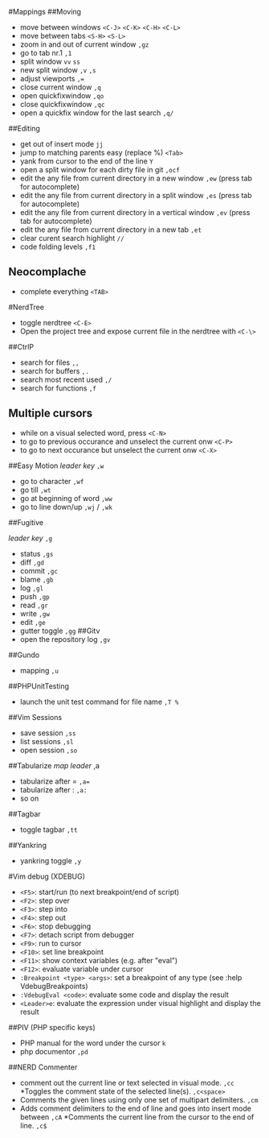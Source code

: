 #Mappings
##Moving
* move between windows `<C-J>` `<C-K>` `<C-H>` `<C-L>`
* move between tabs `<S-H>` `<S-L>`
* zoom in and out of current window `,gz`
* go to tab nr.1 `,1`
* split window `vv` `ss`
* new split window `,v` `,s`
* adjust viewports `,=`
* close current window `,q`
* open quickfixwindow `,qo`
* close quickfixwindow `,qc`
* open a quickfix window for the last search `,q/`

##Editing
* get out of insert mode `jj`
* jump to matching parents easy (replace %) `<Tab>`
* yank from cursor to the end of the line `Y`
* open a split window for each dirty file in git `,ocf`
* edit the any file from current directory in a new window `,ew`  (press tab for autocomplete)
* edit the any file from current directory in a split window `,es` (press tab for autocomplete)
* edit the any file from current directory in a vertical window `,ev` (press tab for autocomplete)
* edit the any file from current directory in a new tab `,et`
* clear curent search highlight `//`
* code folding levels `,f1`

## Neocomplache
* complete everything `<TAB>`

#NerdTree
* toggle nerdtree `<C-E>`
* Open the project tree and expose current file in the nerdtree with `<C-\>`

##CtrlP
* search for files `,,`
* search for buffers `,.`
* search most recent used `,/`
* search for functions `,f`

## Multiple cursors
* while on a visual selected word, press `<C-N>`
* to go to previous occurance and unselect the current onw `<C-P>`
* to go to next occurance but unselect the current onw `<C-X>`

##Easy Motion
*leader key* `,w`
* go to character `,wf`
* go till `,wt`
* go at beginning of word `,ww`
* go to line down/up `,wj` / `,wk`

##Fugitive

*leader key* `,g`
* status `,gs` 
* diff `,gd` 
* commit `,gc` 
* blame `,gb` 
* log `,gl` 
* push `,gp` 
* read `,gr` 
* write `,gw` 
* edit `,ge` 
* gutter toggle  `,gg` 
##Gitv 
* open the repository log `,gv`

##Gundo
* mapping `,u`

##PHPUnitTesting 
* launch the unit test command for file name `,T %`

##Vim Sessions
* save session `,ss`
* list sessions `,sl`
* open session `,so`

##Tabularize
*map leader* ,a
* tabularize after = `,a=`
* tabularize after : `,a:`
* so on

##Tagbar
* toggle tagbar `,tt`

##Yankring
* yankring toggle `,y`

#Vim debug (XDEBUG)
 * `<F5>`: start/run (to next breakpoint/end of script)
 * `<F2>`: step over
 * `<F3>`: step into
 * `<F4>`: step out
 * `<F6>`: stop debugging
 * `<F7>`: detach script from debugger
 * `<F9>`: run to cursor
 * `<F10>`: set line breakpoint
 * `<F11>`: show context variables (e.g. after "eval")
 * `<F12>`: evaluate variable under cursor
 * `:Breakpoint <type> <args>`: set a breakpoint of any type (see :help
    VdebugBreakpoints)
 * `:VdebugEval <code>`: evaluate some code and display the result
 * `<Leader>e`: evaluate the expression under visual highlight and display the result

##PIV (PHP specific keys)
* PHP manual for the word under the cursor  `k` 
* php documentor `,pd`

##NERD Commenter

* comment out the current line or text selected in visual mode. `,cc`
*Toggles the comment state of the selected line(s). `,c<space>`
* Comments the given lines using only one set of multipart delimiters. `,cm`
* Adds comment delimiters to the end of line and goes into insert mode between `,cA`
*Comments the current line from the cursor to the end of line.  `,c$`


